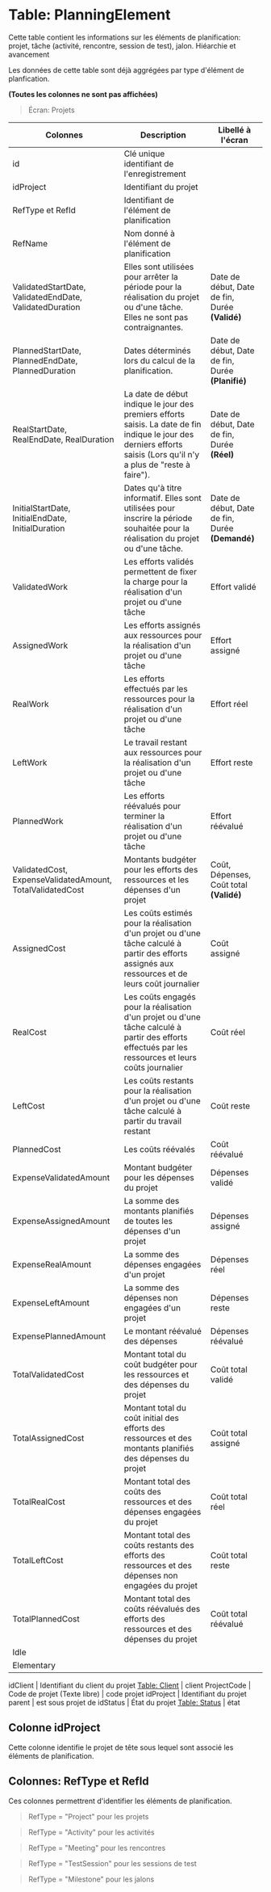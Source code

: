 # Table: PlanningElement

Cette table contient les informations sur les éléments de planification: projet, tâche (activité, rencontre, session de test), jalon. Hiéarchie et avancement

Les données de cette table sont déjà aggrégées par type d'élément de planfication.



**(Toutes les colonnes ne sont pas affichées)**

> Écran: Projets

Colonnes|Description|Libellé à l'écran
--------|-----------|-----------------
id | Clé unique identifiant de l'enregistrement
idProject | Identifiant du projet
RefType et RefId | Identifiant de l'élément de planification 
RefName | Nom donné à l'élément de planification
ValidatedStartDate, ValidatedEndDate, ValidatedDuration | Elles sont utilisées pour arrêter la période pour la réalisation du projet ou d'une tâche. Elles ne sont pas contraignantes.  | Date de début, Date de fin, Durée **(Validé)**
PlannedStartDate, PlannedEndDate, PlannedDuration | Dates déterminés lors du calcul de la planification. | Date de début, Date de fin, Durée **(Planifié)**
RealStartDate, RealEndDate, RealDuration | La date de début indique le jour des premiers efforts saisis. La date de fin indique le jour des derniers efforts saisis (Lors qu'il n'y a plus de "reste à faire"). | Date de début, Date de fin, Durée **(Réel)**
InitialStartDate, InitialEndDate, InitialDuration | Dates qu'à titre informatif. Elles sont utilisées pour inscrire la période souhaitée pour la réalisation du projet ou d'une tâche. | Date de début, Date de fin, Durée **(Demandé)**
ValidatedWork | Les efforts validés permettent de fixer la charge pour la réalisation d'un projet ou d'une tâche | Effort validé
AssignedWork | Les efforts assignés aux ressources pour la réalisation d'un projet ou d'une tâche | Effort assigné
RealWork | Les efforts effectués par les ressources pour la réalisation d'un projet ou d'une tâche | Effort réel
LeftWork | Le travail restant aux ressources pour la réalisation d'un projet ou d'une tâche |  Effort reste
PlannedWork | Les efforts réévalués pour terminer la réalisation d'un projet ou d'une tâche  | Effort réévalué
ValidatedCost, ExpenseValidatedAmount, TotalValidatedCost | Montants budgéter pour les efforts des ressources et les dépenses d'un projet | Coût, Dépenses, Coût total **(Validé)**
AssignedCost | Les coûts estimés pour la réalisation d'un projet ou d'une tâche calculé à partir des efforts assignés aux ressources et de leurs coût journalier | Coût assigné
RealCost | Les coûts engagés pour la réalisation d'un projet ou d'une tâche calculé à partir des efforts effectués par les ressources et leurs coûts journalier | Coût réel
LeftCost | Les coûts restants pour la réalisation d'un projet ou d'une tâche calculé à partir du travail restant | Coût reste
PlannedCost | Les coûts réévalés | Coût réévalué
ExpenseValidatedAmount | Montant budgéter pour les dépenses du projet | Dépenses validé
ExpenseAssignedAmount | La somme des montants planifiés de toutes les dépenses d'un projet | Dépenses assigné
ExpenseRealAmount | La somme des dépenses engagées d'un projet | Dépenses réel
ExpenseLeftAmount | La somme des dépenses non engagées d'un projet  | Dépenses reste
ExpensePlannedAmount | Le montant réévalué des dépenses| Dépenses réévalué
TotalValidatedCost | Montant total du coût budgéter pour les ressources et des dépenses du projet | Coût total validé
TotalAssignedCost | Montant total du coût initial des efforts des ressources et des montants planifiés des dépenses du projet | Coût total assigné
TotalRealCost | Montant total des coûts des ressources et des dépenses engagées du projet | Coût total réel
TotalLeftCost | Montant total des coûts restants des efforts des ressources et des dépenses non engagées du projet | Coût total reste
TotalPlannedCost | Montant total des coûts réévalués des efforts des ressources et des dépenses du projet  | Coût total réévalué
Idle |
Elementary | 


idClient | Identifiant du client du projet [Table: Client](table_client.md) | client
ProjectCode | Code de projet (Texte libre) | code projet
idProject | Identifiant du projet parent | est sous projet de
idStatus | État du projet [Table: Status](table_status.md) | état

## Colonne idProject

Cette colonne identifie le projet de tête sous lequel sont associé les éléments de planification.

## Colonnes: RefType et RefId

Ces colonnes permettrent d'identifier les éléments de planification. 

> RefType = "Project" pour les projets

> RefType = "Activity" pour les activités

> RefType = "Meeting" pour les rencontres

> RefType = "TestSession" pour les sessions de test

> RefType = "Milestone" pour les jalons
